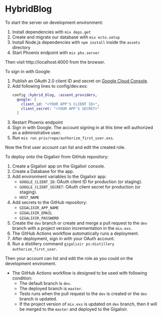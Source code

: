 # HybridBlog

To start the server on development environment:

  1. Install dependencies with `mix deps.get`
  2. Create and migrate our database with `mix ecto.setup`
  3. Install Node.js dependencies with `npm install` inside the `assets` directory
  4. Start Phoenix endpoint with `mix phx.server`

Then visit http://localhost:4000 from the browser.

To sign in with Google:

  1. Publish an OAuth 2.0 client ID and secret on [Google Cloud Console](https://console.cloud.google.com/apis/credentials).
  2. Add following lines to config/dev.exs:
     ```elixir
     config :hybrid_blog, :assent_providers,
       google: [
         client_id: "<YOUR APP'S CLIENT ID>",
         client_secret: "<YOUR APP'S SECRET>"
       ]
     ```
  3. Restart Phoenix endpoint
  4. Sign in with Google. The account signing in at this time will authorized as a administrative user.
  5. Run `mix run priv/repo/authorize_first_user.exs`.

Now the first user account can list and edit the created role.

To deploy onto the Gigalixir from GitHub repository:

  1. Create a Gigalixir app on the Gigalixir console.
  2. Create a Database for the app.
  3. Add environment variables to the Gigalixir app:
     * `GOOGLE_CLIENT_ID`: OAuth client ID for production (or staging).
     * `GOOGLE_CLIENT_SECRET`: OAuth client secret for production (or staging).
     * `HOST_NAME`
  4. Add secrets to the GitHub repository:
     * `GIGALIXIR_APP_NAME`
     * `GIGALIXIR_EMAIL`
     * `GIGALIXIR_PASSWORD`
  5. Create the `dev` branch or create and merge a pull request to the `dev` branch with a project version incrementation in the `mix.exs`.
  6. The GitHub Actions workflow automatically runs a deployment.
  7. After deployment, sign in with your OAuth account.
  8. Run a distillery command `gigalixir ps:distillery authorize_first_user`.

Then your account can list and edit the role as you could on the development enviroment.

  * The GitHub Actions workflow is designed to be used with following condition:
    - The default branch is `dev`.
    - The deployed branch is `master`.
    - Tests runs when the pull request to the `dev` is created or the `dev` branch is updated.
    - If the project version of `mix.exs` is updated on `dev` branch, then it will be merged to the `master` and deployed to the Gigalixir.
